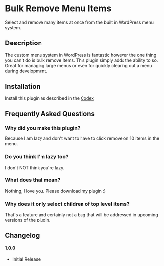 Bulk Remove Menu Items
==============================
Select and remove many items at once from the built in WordPress menu system.

## Description

The custom menu system in WordPress is fantastic however the one thing you can't do is bulk remove items.
This plugin simply adds the ability to so.
Great for managing large menus or even for quickly clearing out a menu during development.

## Installation

Install this plugin as described in the [Codex](http://codex.wordpress.org/Managing_Plugins#Installing_Plugins)

## Frequently Asked Questions

### Why did you make this plugin?

Because I am lazy and don't want to have to click remove on 10 items in the menu.

### Do you think I'm lazy too?

I don't NOT think you're lazy.

### What does that mean?

Nothing, I love you. Please download my plugin :)

### Why does it only select children of top level items?

That's a feature and certainly not a bug that will be addressed in upcoming versions of the plugin.


## Changelog

#### 1.0.0
* Initial Release
